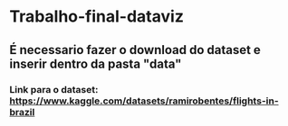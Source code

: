 # Trabalho-final-dataviz


## É necessario fazer o download do dataset e inserir dentro da pasta "data"

### Link para o dataset: https://www.kaggle.com/datasets/ramirobentes/flights-in-brazil
